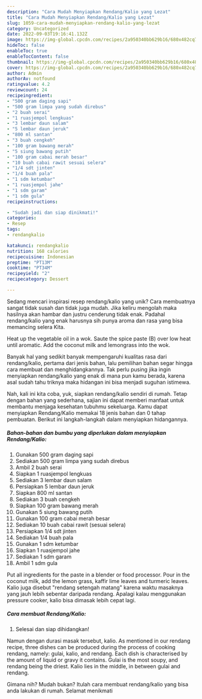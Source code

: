 ```yaml
---
description: "Cara Mudah Menyiapkan Rendang/Kalio yang Lezat"
title: "Cara Mudah Menyiapkan Rendang/Kalio yang Lezat"
slug: 1059-cara-mudah-menyiapkan-rendang-kalio-yang-lezat
category: Uncategorized
date: 2022-09-03T19:16:41.132Z
image: https://img-global.cpcdn.com/recipes/2a950340bb629b16/680x482cq70/rendangkalio-foto-resep-utama.jpg
hideToc: false
enableToc: true
enableTocContent: false
thumbnail: https://img-global.cpcdn.com/recipes/2a950340bb629b16/680x482cq70/rendangkalio-foto-resep-utama.jpg
cover: https://img-global.cpcdn.com/recipes/2a950340bb629b16/680x482cq70/rendangkalio-foto-resep-utama.jpg
author: Admin
authorAv: notfound
ratingvalue: 4.2
reviewcount: 24
recipeingredient:
- "500 gram daging sapi"
- "500 gram limpa yang sudah direbus"
- "2 buah serai"
- "1 ruasjempol lengkuas"
- "3 lembar daun salam"
- "5 lembar daun jeruk"
- "800 ml santan"
- "3 buah cengkeh"
- "100 gram bawang merah"
- "5 siung bawang putih"
- "100 gram cabai merah besar"
- "10 buah cabai rawit sesuai selera"
- "1/4 sdt jinten"
- "1/4 buah pala"
- "1 sdm ketumbar"
- "1 ruasjempol jahe"
- "1 sdm garam"
- "1 sdm gula"
recipeinstructions:

- "Sudah jadi dan siap dinikmati!"
categories:
- Resep
tags:
- rendangkalio

katakunci: rendangkalio 
nutrition: 168 calories
recipecuisine: Indonesian
preptime: "PT13M"
cooktime: "PT34M"
recipeyield: "2"
recipecategory: Dessert

---
```





Sedang mencari inspirasi resep rendang/kalio yang unik? Cara membuatnya sangat tidak susah dan tidak juga mudah. Jika keliru mengolah maka hasilnya akan hambar dan justru cenderung tidak enak. Padahal rendang/kalio yang enak harusnya sih punya aroma dan rasa yang bisa memancing selera Kita.





Heat up the vegetable oil in a wok. Saute the spice paste (B) over low heat until aromatic. Add the coconut milk and lemongrass into the wok.

Banyak hal yang sedikit banyak mempengaruhi kualitas rasa dari rendang/kalio, pertama dari jenis bahan, lalu pemilihan bahan segar hingga cara membuat dan menghidangkannya. Tak perlu pusing jika ingin menyiapkan rendang/kalio yang enak di mana pun kamu berada, karena asal sudah tahu triknya maka hidangan ini bisa menjadi suguhan istimewa.






Nah, kali ini kita coba, yuk, siapkan rendang/kalio sendiri di rumah. Tetap dengan bahan yang sederhana, sajian ini dapat memberi manfaat untuk membantu menjaga kesehatan tubuhmu sekeluarga. Kamu dapat menyiapkan Rendang/Kalio memakai 18 jenis bahan dan 0 tahap pembuatan. Berikut ini langkah-langkah dalam menyiapkan hidangannya.

<!--inarticleads1-->

##### Bahan-bahan dan bumbu yang diperlukan dalam menyiapkan Rendang/Kalio:

1. Gunakan 500 gram daging sapi
1. Sediakan 500 gram limpa yang sudah direbus
1. Ambil 2 buah serai
1. Siapkan 1 ruasjempol lengkuas
1. Sediakan 3 lembar daun salam
1. Persiapkan 5 lembar daun jeruk
1. Siapkan 800 ml santan
1. Sediakan 3 buah cengkeh
1. Siapkan 100 gram bawang merah
1. Gunakan 5 siung bawang putih
1. Gunakan 100 gram cabai merah besar
1. Sediakan 10 buah cabai rawit (sesuai selera)
1. Persiapkan 1/4 sdt jinten
1. Sediakan 1/4 buah pala
1. Gunakan 1 sdm ketumbar
1. Siapkan 1 ruasjempol jahe
1. Sediakan 1 sdm garam
1. Ambil 1 sdm gula


Put all ingredients for the paste in a blender or food processor. Pour in the coconut milk, add the lemon grass, kaffir lime leaves and turmeric leaves. Kalio juga disebut &#34;rendang setengah matang&#34; karena waktu masaknya yang jauh lebih sebentar daripada rendang. Apalagi kalau menggunakan pressure cooker, kalio bisa dimasak lebih cepat lagi. 

<!--inarticleads2-->

##### Cara membuat Rendang/Kalio:


1. Selesai dan siap dihidangkan!

Namun dengan durasi masak tersebut, kalio. As mentioned in our rendang recipe, three dishes can be produced during the process of cooking rendang, namely: gulai, kalio, and rendang. Each dish is characterised by the amount of liquid or gravy it contains. Gulai is the most soupy, and rendang being the driest. Kalio lies in the middle, in between gulai and rendang. 

Gimana nih? Mudah bukan? Itulah cara membuat rendang/kalio yang bisa anda lakukan di rumah. Selamat menikmati

